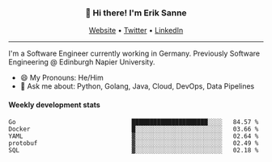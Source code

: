 <h3 align="center">👋 Hi there! I'm Erik Sanne</h3>
<p align="center">
  <a href="https://eriksanne.com">Website</a> •
  <a href="https://twitter.com/ErikKonradSanne">Twitter</a> •
  <a href="https://www.linkedin.com/in/eriksanne/">LinkedIn</a>
</p>

---
I'm a Software Engineer currently working in Germany. Previously Software Engineering @ Edinburgh Napier University.

- 😄 My Pronouns: He/Him
- 💬 Ask me about: Python, Golang, Java, Cloud, DevOps, Data Pipelines

<h4>Weekly development stats</h4>
<!--START_SECTION:waka-->

```text
Go                                █████████████████████░░░░   84.57 %
Docker                            █░░░░░░░░░░░░░░░░░░░░░░░░   03.66 %
YAML                              ▓░░░░░░░░░░░░░░░░░░░░░░░░   02.64 %
protobuf                          ▓░░░░░░░░░░░░░░░░░░░░░░░░   02.49 %
SQL                               ▓░░░░░░░░░░░░░░░░░░░░░░░░   02.18 %
```

<!--END_SECTION:waka-->
